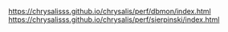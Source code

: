 https://chrysalisss.github.io/chrysalis/perf/dbmon/index.html
https://chrysalisss.github.io/chrysalis/perf/sierpinski/index.html